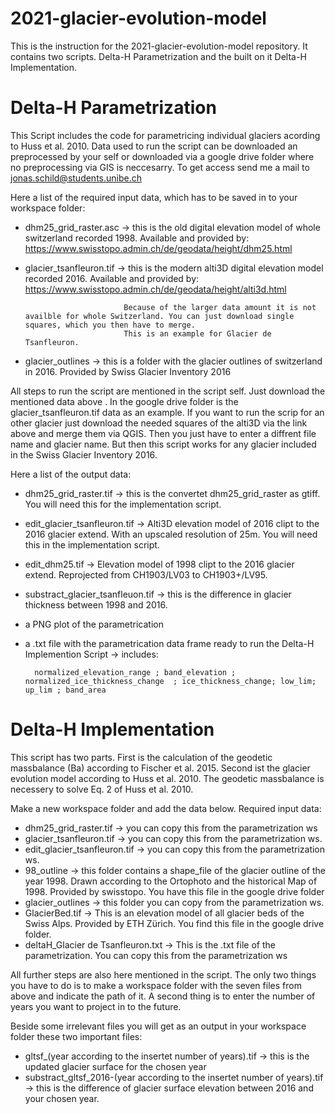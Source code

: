 # 2021-glacier-evolution-model

This is the instruction for the 2021-glacier-evolution-model repository. It contains two scripts. Delta-H Parametrization and the built on it Delta-H Implementation.

# Delta-H Parametrization

This Script includes the code for parametricing individual glaciers acording to Huss et al. 2010.
Data used to run the script can be downloaded an preprocessed by your self or downloaded via a google drive folder where no preprocessing via GIS is neccesarry. To get access send me a mail to jonas.schild@students.unibe.ch

Here a list of the required input data, which has to be saved in to your workspace folder:

  - dhm25_grid_raster.asc -> this is the old digital elevation model of whole switzerland recorded 1998. Available and provided by: https://www.swisstopo.admin.ch/de/geodata/height/dhm25.html
  
  - glacier_tsanfleuron.tif -> this is the modern alti3D digital elevation model recorded 2016. Available and provided by: https://www.swisstopo.admin.ch/de/geodata/height/alti3d.html
                              
                              Because of the larger data amount it is not availble for whole Switzerland. You can just download single squares, which you then have to merge.
                              This is an example for Glacier de Tsanfleuron. 
  
  - glacier_outlines -> this is a folder with the glacier outlines of switzerland in 2016. Provided by Swiss Glacier Inventory 2016

 
All steps to run the script are mentioned in the script self. Just download the mentioned data above . In the google drive folder is the glacier_tsanfleuron.tif data as an example. If you want to run the scrip for an other glacier just download the needed squares of the alti3D via the link above and merge them via QGIS. Then you just have to enter a diffrent file name and glacier name. But then this script works for any glacier included in the Swiss Glacier Inventory 2016. 
 
 Here a list of the output data:
 
  - dhm25_grid_raster.tif -> this is the convertet dhm25_grid_raster as gtiff. You will need this for the implementation script.
  - edit_glacier_tsanfleuron.tif -> Alti3D elevation model of 2016 clipt to the 2016 glacier extend. With an upscaled resolution of 25m. You will need this in the                                                   implementation script.
  - edit_dhm25.tif -> Elevation model of 1998 clipt to the 2016 glacier extend. Reprojected from CH1903/LV03 to CH1903+/LV95. 
  - substract_glacier_tsanfleuon.tif -> this is the difference in glacier thickness between 1998 and 2016.
  - a PNG plot of the parametrication
  - a .txt file with the parametrication data frame ready to run the Delta-H Implemention Script -> includes: 

          normalized_elevation_range ; band_elevation ; normalized_ice_thickness_change  ; ice_thickness_change; low_lim; up_lim ; band_area                                                                                                                           
                                                         

# Delta-H Implementation

This script has two parts. First is the calculation of the geodetic massbalance (Ba) according to Fischer et al. 2015. Second ist the glacier evolution model according to Huss et al. 2010. The geodetic massbalance is necessery to solve Eq. 2 of Huss et al. 2010.

Make a new workspace folder and add the data below. 
Required input data: 

  - dhm25_grid_raster.tif -> you can copy this from the parametrization ws 
  - glacier_tsanfleuron.tif -> you can copy this from the parametrization ws.
  - edit_glacier_tsanfleuron.tif -> you can copy this from the parametrization ws. 
  - 98_outline -> this folder contains a shape_file of the glacier outline of the year 1998. Drawn according to the Ortophoto and the historical Map of 1998. Provided by                           swisstopo. You have this file in the google drive folder
  - glacier_outlines -> this folder you can copy from the parametrization ws. 
  - GlacierBed.tif -> This is an elevation model of all glacier beds of the Swiss Alps. Provided by ETH Zürich. You find this file in the google drive folder. 
  - deltaH_Glacier de Tsanfleuron.txt -> This is the .txt file of the parametrization. You can copy this from the parametrization ws

All further steps are also here mentioned in the script. The only two things you have to do is to make a workspace folder with the seven files from above and indicate the path of it. A second thing is to enter the number of years you want to project in to the future. 

Beside some irrelevant files you will get as an output in your workspace folder these two important files:

  - gltsf_(year according to the insertet number of years).tif -> this is the updated glacier surface for the chosen year
  - substract_gltsf_2016-(year according to the insertet number of years).tif -> this is the difference of glacier surface elevation between 2016 and your chosen year. 
